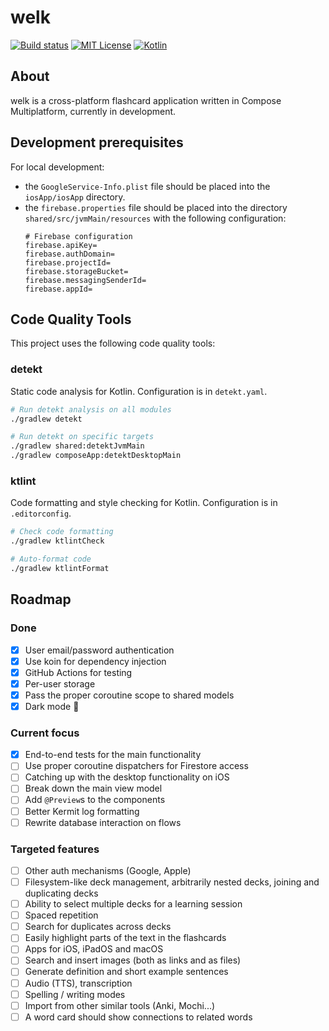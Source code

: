 # welk

[![Build status](https://github.com/forketyfork/welk/actions/workflows/build.yml/badge.svg)](https://github.com/forketyfork/welk/actions/workflows/build.yml)
[![MIT License](https://img.shields.io/badge/license-MIT-blue.svg)](LICENSE)
[![Kotlin](https://img.shields.io/badge/language-Kotlin-purple.svg)](https://kotlinlang.org/)

## About

welk is a cross-platform flashcard application written in Compose Multiplatform, currently in development. 

## Development prerequisites

For local development:
- the `GoogleService-Info.plist` file should be placed into the `iosApp/iosApp` directory.
- the `firebase.properties` file should be placed into the directory `shared/src/jvmMain/resources` with the following configuration:
  ```properties
  # Firebase configuration
  firebase.apiKey=
  firebase.authDomain=
  firebase.projectId=
  firebase.storageBucket=
  firebase.messagingSenderId=
  firebase.appId=
  ```

## Code Quality Tools

This project uses the following code quality tools:

### detekt
Static code analysis for Kotlin. Configuration is in `detekt.yaml`.

```bash
# Run detekt analysis on all modules
./gradlew detekt

# Run detekt on specific targets
./gradlew shared:detektJvmMain
./gradlew composeApp:detektDesktopMain
```

### ktlint
Code formatting and style checking for Kotlin. Configuration is in `.editorconfig`.

```bash
# Check code formatting
./gradlew ktlintCheck

# Auto-format code
./gradlew ktlintFormat
```

## Roadmap

### Done
- [x] User email/password authentication
- [x] Use koin for dependency injection
- [x] GitHub Actions for testing
- [x] Per-user storage
- [x] Pass the proper coroutine scope to shared models
- [x] Dark mode 🌚

### Current focus
- [x] End-to-end tests for the main functionality
- [ ] Use proper coroutine dispatchers for Firestore access
- [ ] Catching up with the desktop functionality on iOS
- [ ] Break down the main view model
- [ ] Add `@Preview`s to the components
- [ ] Better Kermit log formatting
- [ ] Rewrite database interaction on flows

### Targeted features
- [ ] Other auth mechanisms (Google, Apple)
- [ ] Filesystem-like deck management, arbitrarily nested decks, joining and duplicating decks
- [ ] Ability to select multiple decks for a learning session
- [ ] Spaced repetition
- [ ] Search for duplicates across decks
- [ ] Easily highlight parts of the text in the flashcards
- [ ] Apps for iOS, iPadOS and macOS
- [ ] Search and insert images (both as links and as files)
- [ ] Generate definition and short example sentences
- [ ] Audio (TTS), transcription
- [ ] Spelling / writing modes
- [ ] Import from other similar tools (Anki, Mochi...)
- [ ] A word card should show connections to related words